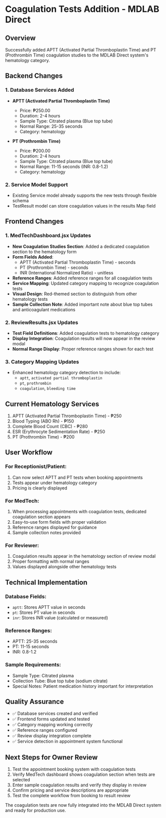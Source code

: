 # Coagulation Tests Addition - MDLAB Direct

## Overview
Successfully added APTT (Activated Partial Thromboplastin Time) and PT (Prothrombin Time) coagulation studies to the MDLAB Direct system's hematology category.

## Backend Changes

### 1. Database Services Added
- **APTT (Activated Partial Thromboplastin Time)**
  - Price: ₱250.00
  - Duration: 2-4 hours
  - Sample Type: Citrated plasma (Blue top tube)
  - Normal Range: 25-35 seconds
  - Category: hematology

- **PT (Prothrombin Time)**
  - Price: ₱200.00
  - Duration: 2-4 hours  
  - Sample Type: Citrated plasma (Blue top tube)
  - Normal Range: 11-15 seconds (INR: 0.8-1.2)
  - Category: hematology

### 2. Service Model Support
- Existing Service model already supports the new tests through flexible schema
- TestResult model can store coagulation values in the results Map field

## Frontend Changes

### 1. MedTechDashboard.jsx Updates
- **New Coagulation Studies Section**: Added a dedicated coagulation section to the hematology form
- **Form Fields Added**:
  - APTT (Activated Partial Thromboplastin Time) - seconds
  - PT (Prothrombin Time) - seconds
  - INR (International Normalized Ratio) - unitless
- **Reference Ranges**: Added reference ranges for all coagulation tests
- **Service Mapping**: Updated category mapping to recognize coagulation tests
- **Visual Design**: Red-themed section to distinguish from other hematology tests
- **Sample Collection Note**: Added important note about blue top tubes and anticoagulant medications

### 2. ReviewResults.jsx Updates
- **Test Field Definitions**: Added coagulation tests to hematology category
- **Display Integration**: Coagulation results will now appear in the review modal
- **Normal Range Display**: Proper reference ranges shown for each test

### 3. Category Mapping Updates
- Enhanced hematology category detection to include:
  - `aptt`, `activated partial thromboplastin`
  - `pt`, `prothrombin`
  - `coagulation`, `bleeding time`

## Current Hematology Services
1. APTT (Activated Partial Thromboplastin Time) - ₱250
2. Blood Typing (ABO Rh) - ₱150  
3. Complete Blood Count (CBC) - ₱280
4. ESR (Erythrocyte Sedimentation Rate) - ₱250
5. PT (Prothrombin Time) - ₱200

## User Workflow

### For Receptionist/Patient:
1. Can now select APTT and PT tests when booking appointments
2. Tests appear under hematology category
3. Pricing is clearly displayed

### For MedTech:
1. When processing appointments with coagulation tests, dedicated coagulation section appears
2. Easy-to-use form fields with proper validation
3. Reference ranges displayed for guidance
4. Sample collection notes provided

### For Reviewer:
1. Coagulation results appear in the hematology section of review modal
2. Proper formatting with normal ranges
3. Values displayed alongside other hematology tests

## Technical Implementation

### Database Fields:
- `aptt`: Stores APTT value in seconds
- `pt`: Stores PT value in seconds  
- `inr`: Stores INR value (calculated or measured)

### Reference Ranges:
- APTT: 25-35 seconds
- PT: 11-15 seconds
- INR: 0.8-1.2

### Sample Requirements:
- Sample Type: Citrated plasma
- Collection Tube: Blue top tube (sodium citrate)
- Special Notes: Patient medication history important for interpretation

## Quality Assurance
- ✅ Database services created and verified
- ✅ Frontend forms updated and tested
- ✅ Category mapping working correctly
- ✅ Reference ranges configured
- ✅ Review display integration complete
- ✅ Service detection in appointment system functional

## Next Steps for Owner Review
1. Test the appointment booking system with coagulation tests
2. Verify MedTech dashboard shows coagulation section when tests are selected
3. Enter sample coagulation results and verify they display in review
4. Confirm pricing and service descriptions are appropriate
5. Test the complete workflow from booking to result review

The coagulation tests are now fully integrated into the MDLAB Direct system and ready for production use.